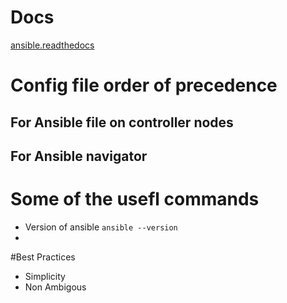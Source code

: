 # Docs
[ansible.readthedocs](https://ansible.readthedocs.io/projects/navigator/settings/)

# Config file order of precedence

## For Ansible file on controller nodes

## For Ansible navigator

# Some of the usefl commands
- Version of ansible
  `ansible --version`
- 

#Best Practices
  - Simplicity
  - Non Ambigous
